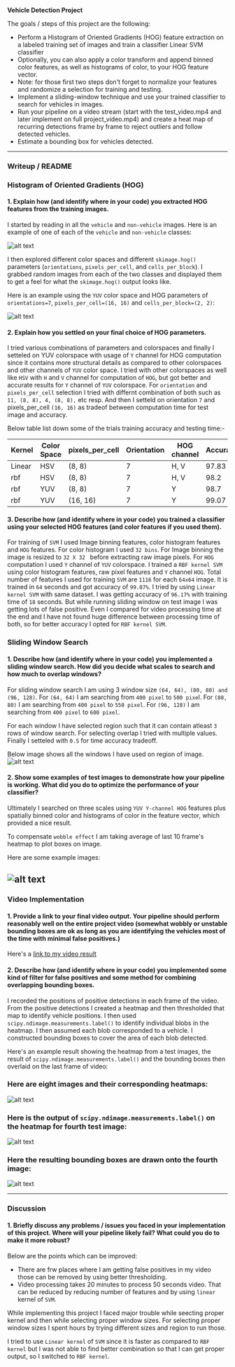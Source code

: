 **Vehicle Detection Project**

The goals / steps of this project are the following:

* Perform a Histogram of Oriented Gradients (HOG) feature extraction on a labeled training set of images and train a classifier Linear SVM classifier
* Optionally, you can also apply a color transform and append binned color features, as well as histograms of color, to your HOG feature vector. 
* Note: for those first two steps don't forget to normalize your features and randomize a selection for training and testing.
* Implement a sliding-window technique and use your trained classifier to search for vehicles in images.
* Run your pipeline on a video stream (start with the test_video.mp4 and later implement on full project_video.mp4) and create a heat map of recurring detections frame by frame to reject outliers and follow detected vehicles.
* Estimate a bounding box for vehicles detected.

[//]: # (Image References)
[image1]: ./output_images/vehile_not_vehicle.png
[image2]: ./output_images/vehile_not_vehicle_hog.png
[image3]: ./output_images/boxes_drawn.png
[image4]: ./output_images/identified_boxes.png
[image5]: ./output_images/heat_map.png
[image6]: ./output_images/labeled.png
[image7]: ./output_images/Final_Output.png
[video1]: ./project_video.mp4

---
### Writeup / README

### Histogram of Oriented Gradients (HOG)

#### 1. Explain how (and identify where in your code) you extracted HOG features from the training images.

I started by reading in all the `vehicle` and `non-vehicle` images.  Here is an example of one of each of the `vehicle` and `non-vehicle` classes:

![alt text][image1]

I then explored different color spaces and different `skimage.hog()` parameters (`orientations`, `pixels_per_cell`, and `cells_per_block`).  I grabbed random images from each of the two classes and displayed them to get a feel for what the `skimage.hog()` output looks like.

Here is an example using the `YUV` color space and HOG parameters of `orientations=7`, `pixels_per_cell=(16, 16)` and `cells_per_block=(2, 2)`:


![alt text][image2]

#### 2. Explain how you settled on your final choice of HOG parameters.

I tried various combinations of parameters and colorspaces and finally I setteled on YUV colorspace with usage of `Y` channel for HOG computation since it contains more structural details as compared to other colorspaces and other channels of `YUV` color space. I tried with other colorspaces as well like `HSV` with `H` and `V` channel for computation of `HOG`, but got better and accurate results for `Y` channel of `YUV` colorspace. For `orientation` and `pixels_per_cell` selection I tried with differnt combination of both such as `11, (8, 8), 4, (8, 8),` etc resp. And then I setteld on orientation `7` and pixels_per_cell `(16, 16)` as tradeof between computation time for test image and accuracy.

Below table list down some of the trials training accuracy and testing time:-

| Kernel | Color Space| pixels_per_cell| Orientation| HOG channel | Accuracy | Training Time| Testing Time|
| --- | --- | --- | --- | --- | --- | --- |  --- |
|Linear|HSV|(8, 8)|7|H, V | 97.83 | 18 | 5 |
|rbf|HSV|(8, 8)|7|H, V | 98.2 | 60 | 6 |
|rbf|YUV|(8, 8)|7|Y | 98.7 | 63 | 1.32 |
|rbf|YUV|(16, 16)|7|Y | 99.07 | 64 | 1.24 |

#### 3. Describe how (and identify where in your code) you trained a classifier using your selected HOG features (and color features if you used them).

For training of `SVM` I used Image binning features, color histogram features and `HOG` features. For color histogram I used `32 bins`. For Image binning the image is resized to `32 X 32 ` before extracting raw image pixels. For `HOG` computation I used `Y` channel of `YUV` colorspace. I trained a `RBF kernel SVM` using color histogram features, raw pixel features and `Y` channel `HOG`. Total number of features I used for training `SVM` are `1116` for each `64x64` image. It is trained in `64` seconds and got accuracy of `99.07%`. I tried by using `Linear kernel SVM` with same dataset. I was getting accuracy of `96.17%` with training time of `18` seconds. But while running sliding window on test image I was getting lots of false positive. Even I compared for video processing time at the end and I have not found huge difference between processing time of both, so for better accuracy I opted for `RBF kernel SVM`.

### Sliding Window Search

#### 1. Describe how (and identify where in your code) you implemented a sliding window search.  How did you decide what scales to search and how much to overlap windows?

For sliding window search I am using 3 window size `(64, 64), (80, 80) and (96, 128)`. For `(64, 64)` I am searching from `400 pixel` to `500 pixe`l. For `(80, 80)` I am searching from `400 pixel` to `550 pixel`. For `(96, 128)` I am searching from `400 pixel` to `600 pixel`.

For each window I have selected region such that it can contain atleast `3` rows of window search. For selecting overlap I tried with multiple values. Finally I setteled with `0.5` for time accuracy tradeoff. 

Below image shows all the windows I have used on region of image.
![alt text][image3]

#### 2. Show some examples of test images to demonstrate how your pipeline is working.  What did you do to optimize the performance of your classifier?

Ultimately I searched on three scales using `YUV Y-channel HOG` features plus spatially binned color and histograms of color in the feature vector, which provided a nice result.

To compensate `wobble effect` I am taking average of last 10 frame's heatmap to plot boxes on image. 

Here are some example images:

![alt text][image4]
---

### Video Implementation

#### 1. Provide a link to your final video output.  Your pipeline should perform reasonably well on the entire project video (somewhat wobbly or unstable bounding boxes are ok as long as you are identifying the vehicles most of the time with minimal false positives.)
Here's a [link to my video result](./project_video_output.mp4)


#### 2. Describe how (and identify where in your code) you implemented some kind of filter for false positives and some method for combining overlapping bounding boxes.

I recorded the positions of positive detections in each frame of the video.  From the positive detections I created a heatmap and then thresholded that map to identify vehicle positions.  I then used `scipy.ndimage.measurements.label()` to identify individual blobs in the heatmap.  I then assumed each blob corresponded to a vehicle.  I constructed bounding boxes to cover the area of each blob detected.  

Here's an example result showing the heatmap from a test images, the result of `scipy.ndimage.measurements.label()` and the bounding boxes then overlaid on the last frame of video:

### Here are eight images and their corresponding heatmaps:

![alt text][image5]

### Here is the output of `scipy.ndimage.measurements.label()` on the heatmap for fourth test image:
![alt text][image6]

### Here the resulting bounding boxes are drawn onto the fourth image:
![alt text][image7]



---

### Discussion

#### 1. Briefly discuss any problems / issues you faced in your implementation of this project.  Where will your pipeline likely fail?  What could you do to make it more robust?

Below are the points which can be improved:
-  There are frw places where I am getting false positives in my video those can be removed by using better thresholding.
- Video processing takes 20 minutes to process 50 seconds video. That can be reduced by reducing number of features and by using `linear` kernel of `SVM`. 

While implementing this project I faced major trouble while seecting proper kernel and then while selecting proper window sizes. For selecting proper window sizes I spent hours by trying different sizes and region to run those.

I tried to use `Linear kernel` of `SVM` since it is faster as compared to `RBF kernel` but I was not able to find better combination so that I can get proper output, so I switched to `RBF kernel`. 


